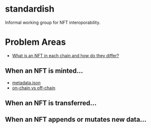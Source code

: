 # standardish

Informal working group for NFT interoporability.

# Problem Areas

* [What is an NFT in each chain and how do they differ?](./nfts-across-chains.md)

## When an NFT is minted...

* [metadata.json](./metadata-json.md)
* [on-chain vs off-chain](./onchain-vs-offchain.md)

## When an NFT is transferred...

## When an NFT appends or mutates new data...
